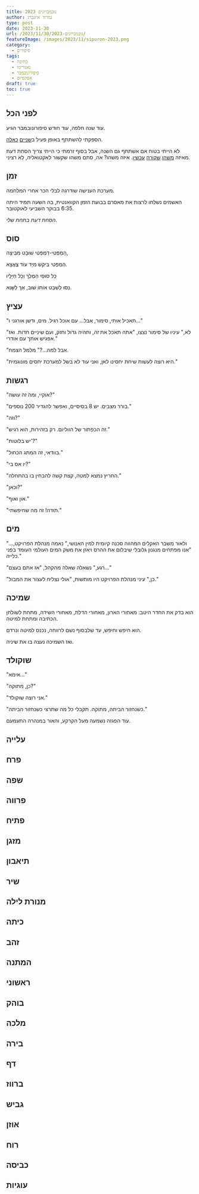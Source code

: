 ```yaml
---
title: נובמברונים 2023
author: נמרוד איזנברג
type: post
date: 2023-11-30
url: /2023/11/30/נובמברונים-2023/
featureImage: /images/2023/11/sipuron-2023.png
category:
  - סיפורים
tags:
  - כתיבה
  - נאנורימו
  - סיפורונובמבר
  - אסקפיזם
draft: true
toc: true
---
```

## לפני הכל
עוד שנה חלפה, עוד חודש סיפורונובמבר הגיע.

הספקתי להשתתף באופן פעיל ב[שניים](/2020/11/30/נובמברונים-2020/) [כאלה](/2022/11/30/נובמברונים-2022/).

לא הייתי בטוח אם אשתתף גם השנה, אבל בסוף זרמתי כי הייתי צריך הסחת דעת מאיזה [משהו](/2023/10/18/אחריות/) [שקורה](/2023/10/25/עשו-זאת-בעצמכם/) [עכשיו](/2023/11/01/רסיסי-ברזל/). איזה משהו? אה, סתם משהו שקשור לאקטואליה, לא רציני.
## זמן
מערכת הענישה שודרגה לבלי הכר אחרי המלחמה.

האשמים נשלחו לרצות את מאסרם בבועת הזמן הקוואנטית, בה השעה תמיד היתה 6:35 בבוקר השביעי לאוקטובר.

*הסחת דעת בתחת שלי.*
## סוס
הַמְפְּטִי-דַּמְפְּטִי שׁוּבָּט מִבֵּיצָה,

הַמְפְּטִי בִּיקֵּשׁ מִיָּד עוֹד צֶאֱצָא.

כָּל סוּסֵי הַמֶּלֶךְ וְכָל חַיָּלָיו

נִסּוּ לְשַׁבֵּט אוֹתוֹ שׁוּב, אַךְ לַשָּׁוְא.
## עציץ
"תאכיל אותי, סימור, אבל... עם אוכל רגיל. מים, ודשן אורגני ו..."

"לא," עיניו של סימור נצצו, "אתה תאכל את *זה*, ותהיה גדול וחזק, ועם שיניים חדות. ואז אפגיש אותך עם אודרי."

"אבל למה...?" מלמל הצמח.

"היא רוצה לעשות שיחת יחסינו לאן, ואני עוד לא בשל למערכת יחסים מונוגמית."
## רגשות
"אוקיי, ומה זה עושה?"

"בורר מצבים. יש 8 בסיסיים, ואפשר להגדיר 200 נוספים."

"וזה?"

"זה הכפתור של הווליום. רק בזהירות, הוא רגיש."

"יש בלוטות'?"

"בוודאי, זה המתג הכחול."

"יו אס בי?"

"החריץ נמצא למטה, קצת קשה להבחין בו בהתחלה."

"וכאן?"

"און ואוף."

"תודה! זה מה שחיפשתי."
## מים
"...ולאור משבר האקלים המהווה סכנה קיומית למין האנושי," נאמה מנהלת הפרויקט, "אנו מפתחים מנגנון גלובלי שיבלום את ההרס ויאזן את משק המים העולמי העומד בפני כלייה."

"רגע," נשאלה שאלה מהקהל, "אז אתם בעצם..."

"כן," עיני מנהלת הפרויקט היו מותשות, "אולי נצליח לעצור את המבול."
## שמיכה
הוא בדק את החדר היטב: מאחורי הארון, מאחורי הדלת, מאחורי השידה, מתחת לשולחן הכתיבה ומתחת למיטה.

הוא חיפש וחיפש, עד שלבסוף נשם לרווחה, נכנס למיטה ונרדם.

ואז השמיכה נעצה בו את שיניה.
## שוקולד
"אימא..."

"כן, מתוקה?"

"אני רוצה שוקולד."

"כשנחזור הביתה, מתוקה. תקבלי כל מה שתרצי כשנחזור הביתה."

עוד הפגזה נשמעה מעל הקרקע, והאור במנהרה התעמעם.
## עלייה
## פרח
## שפה
## פרווה
## פתיח
## מזגן
## תיאבון
## שיר
## מנורת לילה
## כיתה
## זהב
## המתנה
## ראשוני
## בוהק
## מלכה
## בירה
## דף
## ברווז
## גביש
## אוזן
## רוח
## כביסה
## עוגיות